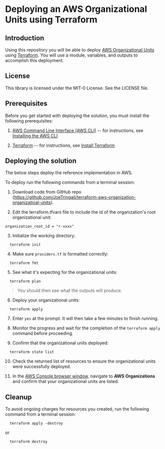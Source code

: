# Deploying an AWS Organizational Units using Terraform

## Introduction

Using this repository you will be able to deploy [AWS Organizational Units](https://docs.aws.amazon.com/organizations/index.html) using [Terraform](https://developer.hashicorp.com/terraform/docs). You will use a module, variables, and outputs to accomplish this deployment.

## License

This library is licensed under the MIT-0 License. See the LICENSE file.

## Prerequisites

Before you get started with deploying the solution, you must install the
following prerequisites:

1. [AWS Command Line Interface (AWS CLI)](https://aws.amazon.com/cli/)
    -- for instructions, see [Installing the AWS
    CLI](https://docs.aws.amazon.com/cli/latest/userguide/cli-chap-install.html)

1.  [Terraform](https://developer.hashicorp.com/terraform/docs)
    -- for instructions, see [Install Terraform](https://developer.hashicorp.com/terraform/tutorials/aws-get-started/install-cli)

## Deploying the solution

The below steps deploy the reference implementation in AWS.

To deploy run the following commands from a
terminal session:

1.  Download code from GitHub repo 
    (<https://github.com/JoeTringali/terraform-aws-organization-organizatioal-units>).

2.  Edit the terraform.tfvars file to include the id of the organization's root organizational unit:

```
organization_root_id = "r-xxxx"
```

3. Initialize the working directory:

```
  terraform init
```

4.  Make sure `providers.tf` is formatted correctly:

```
  terraform fmt
```

5. See what it's expecting for the organizational units:

```
  terraform plan
```
> You should then see what the outputs will produce.

6.  Deploy your organizational units:

```
  terraform apply
```

7. Enter `yes` at the prompt. It will then take a few minutes to finish running.

8. Monitor the progress and wait for the completion of the ```terraform apply``` command before
proceeding.

9. Confirm that the organizational units deployed:

```
  terraform state list
```

10. Check the returned list of resources to ensure the organizational units were successfully deployed.

11. In the [AWS Console browser window](https://aws.amazon.com/console/), navigate to **AWS Organizations** and confirm that your organizational units are listed.

## Cleanup

To avoid ongoing charges for resources you created, run the following command from a
terminal session:

```
  terraform apply -destroy 
```

or 

```
  terraform destroy
```
